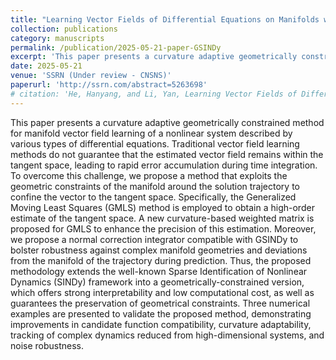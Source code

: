 ```yaml
---
title: "Learning Vector Fields of Differential Equations on Manifolds with Curvature-Adaptive Geometrically Constrained SINDy"
collection: publications
category: manuscripts
permalink: /publication/2025-05-21-paper-GSINDy
excerpt: 'This paper presents a curvature adaptive geometrically constrained method for manifold vector field learning of a nonlinear system described by various types of differential equations.'
date: 2025-05-21
venue: 'SSRN (Under review - CNSNS)'
paperurl: 'http://ssrn.com/abstract=5263698'
# citation: 'He, Hanyang, and Li, Yan, Learning Vector Fields of Differential Equations on Manifolds with Curvature-Adaptive Geometrically Constrained Sindy. Available at SSRN: https://ssrn.com/abstract=5263698 or http://dx.doi.org/10.2139/ssrn.5263698'
---
```


This paper presents a curvature adaptive geometrically constrained method for manifold vector field learning of a nonlinear system described by various types of differential equations. Traditional vector field learning methods do not guarantee that the estimated vector field remains within the tangent space, leading to rapid error accumulation during time integration. To overcome this challenge, we propose a method that exploits the geometric constraints of the manifold around the solution trajectory to confine the vector to the tangent space. Specifically, the Generalized Moving Least Squares (GMLS) method is employed to obtain a high-order estimate of the tangent space. A new curvature-based weighted matrix is proposed for GMLS to enhance the precision of this estimation. Moreover, we propose a normal correction integrator compatible with GSINDy to bolster robustness against complex manifold geometries and deviations from the manifold of the trajectory during prediction. Thus, the proposed methodology extends the well-known Sparse Identification of Nonlinear Dynamics (SINDy) framework into a geometrically-constrained version, which offers strong interpretability and low computational cost, as well as guarantees the preservation of geometrical constraints. Three numerical examples are presented to validate the proposed method, demonstrating improvements in candidate function compatibility, curvature adaptability, tracking of complex dynamics reduced from high-dimensional systems, and noise robustness.
